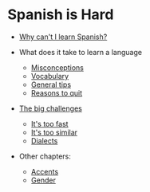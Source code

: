 # Spanish is Hard

 - [Why can't I learn Spanish?](intro.html)

 - What does it take to learn a language
   - [Misconceptions](misconceptions.html)
   - [Vocabulary](vocabulary.html)
   - [General tips](general_tips.html)
   - [Reasons to quit](reasons_to_quit.html)

 - [The big challenges](the_big_challenges.html)
   - [It's too fast](speed.html)
   - [It's too similar](similar_words.html)
   - [Dialects](dialects.html)

 - Other chapters:
   - [Accents](accents.html)
   - [Gender](gender.html)
